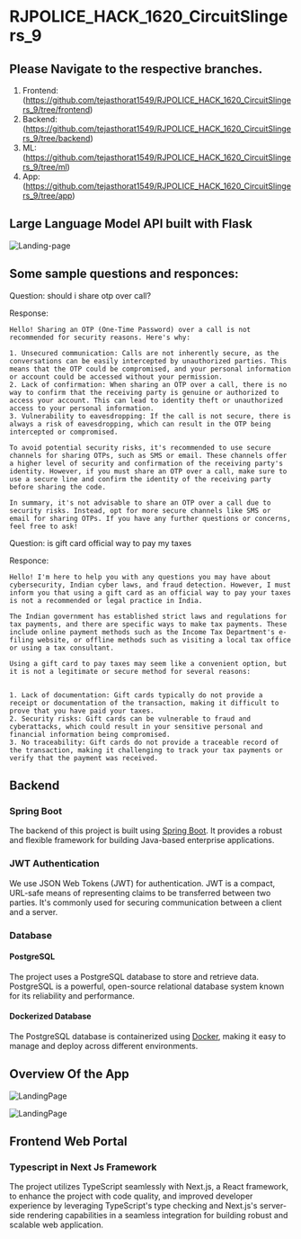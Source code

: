 # RJPOLICE_HACK_1620_CircuitSlingers_9

## Please Navigate to the respective branches.

1) Frontend: (https://github.com/tejasthorat1549/RJPOLICE_HACK_1620_CircuitSlingers_9/tree/frontend)
2) Backend: (https://github.com/tejasthorat1549/RJPOLICE_HACK_1620_CircuitSlingers_9/tree/backend)
3) ML: (https://github.com/tejasthorat1549/RJPOLICE_HACK_1620_CircuitSlingers_9/tree/ml)
4) App: (https://github.com/tejasthorat1549/RJPOLICE_HACK_1620_CircuitSlingers_9/tree/app)

## Large Language Model API built with Flask

![Landing-page](https://github.com/tejasthorat1549/RJPOLICE_HACK_1620_CircuitSlingers_9/assets/97504422/8f2372cb-ff1f-4882-9d28-9027aa4d968b)

## Some sample questions and responces:

Question: should i share otp over call?

Response:
```
Hello! Sharing an OTP (One-Time Password) over a call is not recommended for security reasons. Here's why:

1. Unsecured communication: Calls are not inherently secure, as the conversations can be easily intercepted by unauthorized parties. This means that the OTP could be compromised, and your personal information or account could be accessed without your permission.
2. Lack of confirmation: When sharing an OTP over a call, there is no way to confirm that the receiving party is genuine or authorized to access your account. This can lead to identity theft or unauthorized access to your personal information.
3. Vulnerability to eavesdropping: If the call is not secure, there is always a risk of eavesdropping, which can result in the OTP being intercepted or compromised.

To avoid potential security risks, it's recommended to use secure channels for sharing OTPs, such as SMS or email. These channels offer a higher level of security and confirmation of the receiving party's identity. However, if you must share an OTP over a call, make sure to use a secure line and confirm the identity of the receiving party before sharing the code.

In summary, it's not advisable to share an OTP over a call due to security risks. Instead, opt for more secure channels like SMS or email for sharing OTPs. If you have any further questions or concerns, feel free to ask!
```

Question: is gift card official way to pay my taxes

Responce:
```
Hello! I'm here to help you with any questions you may have about cybersecurity, Indian cyber laws, and fraud detection. However, I must inform you that using a gift card as an official way to pay your taxes is not a recommended or legal practice in India.

The Indian government has established strict laws and regulations for tax payments, and there are specific ways to make tax payments. These include online payment methods such as the Income Tax Department's e-filing website, or offline methods such as visiting a local tax office or using a tax consultant.

Using a gift card to pay taxes may seem like a convenient option, but it is not a legitimate or secure method for several reasons:


1. Lack of documentation: Gift cards typically do not provide a receipt or documentation of the transaction, making it difficult to prove that you have paid your taxes.
2. Security risks: Gift cards can be vulnerable to fraud and cyberattacks, which could result in your sensitive personal and financial information being compromised.
3. No traceability: Gift cards do not provide a traceable record of the transaction, making it challenging to track your tax payments or verify that the payment was received.

```
## Backend

### Spring Boot

The backend of this project is built using [Spring Boot](https://spring.io/projects/spring-boot). It provides a robust and flexible framework for building Java-based enterprise applications.

### JWT Authentication

We use JSON Web Tokens (JWT) for authentication. JWT is a compact, URL-safe means of representing claims to be transferred between two parties. It's commonly used for securing communication between a client and a server.

### Database

#### PostgreSQL

The project uses a PostgreSQL database to store and retrieve data. PostgreSQL is a powerful, open-source relational database system known for its reliability and performance.

#### Dockerized Database

The PostgreSQL database is containerized using [Docker](https://www.docker.com/), making it easy to manage and deploy across different environments.


## Overview Of the App 

![LandingPage](https://github.com/tejasthorat1549/RJPOLICE_HACK_1620_CircuitSlingers_9/blob/main/Image1)

![LandingPage](https://github.com/tejasthorat1549/RJPOLICE_HACK_1620_CircuitSlingers_9/blob/main/Image2)

## Frontend Web Portal

### Typescript in Next Js Framework

The project utilizes TypeScript seamlessly with Next.js, a React framework, to enhance the project with code quality, and improved developer experience by leveraging TypeScript's type checking and Next.js's server-side rendering capabilities in a seamless integration for building robust and scalable web application.


